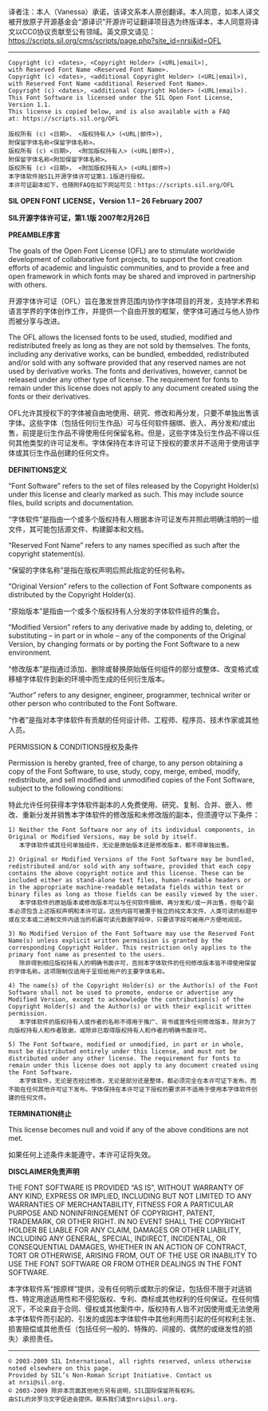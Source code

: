 译者注：本人（Vanessa）承诺，该译文系本人原创翻译。本人同意，如本人译文被开放原子开源基金会“源译识”开源许可证翻译项目选为终版译本，本人同意将译文以CC0协议贡献至公有领域。英文原文请见：https://scripts.sil.org/cms/scripts/page.php?site_id=nrsi&id=OFL

______________________________




```
Copyright (c) <dates>, <Copyright Holder> (<URL|email>),
with Reserved Font Name <Reserved Font Name>.
Copyright (c) <dates>, <additional Copyright Holder> (<URL|email>),
with Reserved Font Name <additional Reserved Font Name>.
Copyright (c) <dates>, <additional Copyright Holder> (<URL|email>).
This Font Software is licensed under the SIL Open Font License, Version 1.1.
This license is copied below, and is also available with a FAQ at: https://scripts.sil.org/OFL
 
版权所有 (c) <日期>， <版权持有人> (<URL|邮件>),
附保留字体名称<保留字体名称>。
版权所有 (c) <日期>， <附加版权持有人> (<URL|邮件>),
附保留字体名称<附加保留字体名称>。
版权所有 (c) <日期>， <附加版权持有人> (<URL|邮件>)
本字体软件按SIL开源字体许可证第1.1版进行授权。
本许可证副本如下，也随附FAQ在如下网站可见：https://scripts.sil.org/OFL
```


 **SIL OPEN FONT LICENSE，Version 1.1 – 26 February 2007**

 **SIL开源字体许可证，第1.1版 2007年2月26日** 

 **PREAMBLE序言** 

The goals of the Open Font License (OFL) are to stimulate worldwide development of collaborative font projects, to support the font creation efforts of academic and linguistic communities, and to provide a free and open framework in which fonts may be shared and improved in partnership with others.

开源字体许可证（OFL）旨在激发世界范围内协作字体项目的开发，支持学术界和语言学界的字体创作工作，并提供一个自由开放的框架，使字体可通过与他人协作而被分享与改进。

The OFL allows the licensed fonts to be used, studied, modified and redistributed freely as long as they are not sold by themselves. The fonts, including any derivative works, can be bundled, embedded, redistributed and/or sold with any software provided that any reserved names are not used by derivative works. The fonts and derivatives, however, cannot be released under any other type of license. The requirement for fonts to remain under this license does not apply to any document created using the fonts or their derivatives.

OFL允许其授权下的字体被自由地使用、研究、修改和再分发，只要不单独出售该字体。这些字体（包括任何衍生作品）可与任何软件捆绑、嵌入、再分发和/或出售，前提是衍生作品不得使用任何保留名称。但是，这些字体及衍生作品不得以任何其他类型的许可证发布。字体保持在本许可证下授权的要求并不适用于使用该字体或其衍生作品创建的任何文件。

 **DEFINITIONS定义** 

“Font Software” refers to the set of files released by the Copyright Holder(s) under this license and clearly marked as such. This may include source files, build scripts and documentation.

“字体软件”是指由一个或多个版权持有人根据本许可证发布并照此明确注明的一组文件，其可能包括源文件、构建脚本和文档。

“Reserved Font Name” refers to any names specified as such after the copyright statement(s).

“保留的字体名称”是指在版权声明后照此指定的任何名称。

“Original Version” refers to the collection of Font Software components as distributed by the Copyright Holder(s).

“原始版本”是指由一个或多个版权持有人分发的字体软件组件的集合。

“Modified Version” refers to any derivative made by adding to, deleting, or substituting – in part or in whole – any of the components of the Original Version, by changing formats or by porting the Font Software to a new environment.

“修改版本”是指通过添加、删除或替换原始版任何组件的部分或整体、改变格式或移植字体软件到新的环境中而生成的任何衍生版本。

“Author” refers to any designer, engineer, programmer, technical writer or other person who contributed to the Font Software.

“作者”是指对本字体软件有贡献的任何设计师、工程师、程序员、技术作家或其他人员。

PERMISSION & CONDITIONS授权及条件

Permission is hereby granted, free of charge, to any person obtaining a copy of the Font Software, to use, study, copy, merge, embed, modify, redistribute, and sell modified and unmodified copies of the Font Software, subject to the following conditions:

特此允许任何获得本字体软件副本的人免费使用、研究、复制、合并、嵌入、修改、重新分发并销售本字体软件的修改版和未修改版的副本，但须遵守以下条件：


```
1) Neither the Font Software nor any of its individual components, in Original or Modified Versions, may be sold by itself.
   本字体软件或其任何单独组件，无论是原始版本还是修改版本，都不得单独出售。

2) Original or Modified Versions of the Font Software may be bundled, redistributed and/or sold with any software, provided that each copy contains the above copyright notice and this license. These can be included either as stand-alone text files, human-readable headers or in the appropriate machine-readable metadata fields within text or binary files as long as those fields can be easily viewed by the user.
   本字体软件的原始版本或修改版本可以与任何软件捆绑、再分发和/或一并出售，但每个副本必须包含上述版权声明和本许可证。这些内容可被置于独立的纯文本文件、人类可读的标题中或在文本或二进制文件内适当的机器可读元数据字段中，只要该字段可被用户方便地阅览。

3) No Modified Version of the Font Software may use the Reserved Font Name(s) unless explicit written permission is granted by the corresponding Copyright Holder. This restriction only applies to the primary font name as presented to the users.
   除非得到相应版权持有人的明确书面许可，否则本字体软件的任何修改版本皆不得使用保留的字体名称。这项限制仅适用于呈现给用户的主要字体名称。

4) The name(s) of the Copyright Holder(s) or the Author(s) of the Font Software shall not be used to promote, endorse or advertise any Modified Version, except to acknowledge the contribution(s) of the Copyright Holder(s) and the Author(s) or with their explicit written permission.
   本字体软件的版权持有人或作者的名称不得用于推广、背书或宣传任何修改版本，除非为了向版权持有人和作者致谢，或除非已取得版权持有人和作者的明确书面许可。

5) The Font Software, modified or unmodified, in part or in whole, must be distributed entirely under this license, and must not be distributed under any other license. The requirement for fonts to remain under this license does not apply to any document created using the Font Software.
   本字体软件，无论是否经过修改，无论是部分还是整体，都必须完全在本许可证下发布，而不能在任何其他许可证下发布。字体保持在本许可证下授权的要求并不适用于使用本字体软件创建的任何文件。
```


 **TERMINATION终止** 

This license becomes null and void if any of the above conditions are not met.

如果任何上述条件未能遵守，本许可证将失效。

 **DISCLAIMER免责声明** 

THE FONT SOFTWARE IS PROVIDED “AS IS”, WITHOUT WARRANTY OF ANY KIND, EXPRESS OR IMPLIED, INCLUDING BUT NOT LIMITED TO ANY WARRANTIES OF MERCHANTABILITY, FITNESS FOR A PARTICULAR PURPOSE AND NONINFRINGEMENT OF COPYRIGHT, PATENT, TRADEMARK, OR OTHER RIGHT. IN NO EVENT SHALL THE COPYRIGHT HOLDER BE LIABLE FOR ANY CLAIM, DAMAGES OR OTHER LIABILITY, INCLUDING ANY GENERAL, SPECIAL, INDIRECT, INCIDENTAL, OR CONSEQUENTIAL DAMAGES, WHETHER IN AN ACTION OF CONTRACT, TORT OR OTHERWISE, ARISING FROM, OUT OF THE USE OR INABILITY TO USE THE FONT SOFTWARE OR FROM OTHER DEALINGS IN THE FONT SOFTWARE.

本字体软件系“按原样”提供，没有任何明示或默示的保证，包括但不限于对适销性、特定用途适用性和不侵犯版权、专利、商标或其他权利的任何保证。在任何情况下，不论来自于合同、侵权或其他案件中，版权持有人皆不对因使用或无法使用本字体软件而引起的、引发的或因本字体软件中其他利用而引起的任何权利主张、损害赔偿或其他责任（包括任何一般的、特殊的、间接的、偶然的或继发性的损失）承担责任。




_______________________________________________


```
© 2003-2009 SIL International, all rights reserved, unless otherwise noted elsewhere on this page.
Provided by SIL’s Non-Roman Script Initiative. Contact us at nrsi@sil.org.
© 2003-2009 除非本页面其他地方另有说明，SIL国际保留所有权利。
由SIL的非罗马文字促进会提供。联系我们请至nrsi@sil.org.
```

